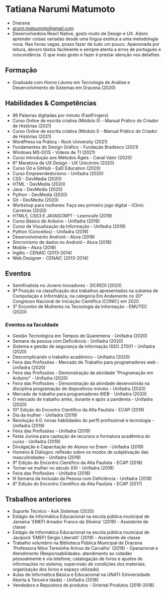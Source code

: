 # Tatiana Narumi Matumoto 

- Dracena 
- arumi.matsumoto@gmail.com
- Desenvolvedora React Native, gosto muito de Design e UX. Adoro aprender coisas variadas desde uma língua exótica a uma metodologia nova. Nas horas vagas, posso fazer de tudo um pouco. Apaixonada por leitura, devoro textos facilmente e sempre atenta a erros de português e concordância. O que mais gosto e fazer é prestar atenção nos detalhes.


## Formação

- Graduada com <em>Honra Láurea</em> em Tecnologia de Análise e Desenvolvimento de Sistemas em Dracena (2020)


## Habilidades & Competências

- 86 Palavras digitadas por minuto (FastFingers)
- Curso Online de escrita criativa (Módulo II) - Manual Prático do Criador de Histórias (2021) 
- Curso Online de escrita criativa (Módulo I) - Manual Prático do Criador de Histórias (2021) 
- WordPress na Prática - Rock University (2021) 
- Fundamentos do Design Gráfico - Fundação Bradesco (2021)
- Windows MS-DOS - Videos de TI (2021)
- Curso Introdução aos Métodos Ágeis - Canal Valor (2020)
- 6° Maratona de UX Design - UX Unicórnio (2020)
- Curso Git e GitHub - EaD Education (2020)
- Curso Empreendedorismo - Unifadra (2020)
- CSS - DevMedia (2020)
- HTML - DevMedia (2020)
- Java - DevMedia (2020)
- Python - DevMedia (2020)
- Git - DevMedia (2020)
- Workshop para mulheres: Faça seu primeiro jogo digital - iClinic Carreiras (2020)
- HTML5, CSS3 E JAVASCRIPT - Learncafe (2019)
- Curso Básico de Arduino - Unifadra (2019)
- Curso de Visualização da Informação - Unifadra (2019)
- Python (Conceitos) - Unifadra (2019)
- Desenvolvimento Android – Alura (2018) 
- Sincronismo de dados no Android – Alura (2018)
- Mobile – Alura (2018)
- Inglês – CENAIC (2013-2014)
- Web Designer - CENAIC (2013-2014)

## Eventos

- Semifinalista no Jovens Inovadores - SICREDI (2020)
- 8ª Posição na classificação dos trabalhos apresentados na subárea de Computação e Informática, na categoria Em Andamento no 20° Congresso Nacional de Iniciação Científica (CONIC) em 2020
- 3° Encontro de Mulheres na Tecnologia da Informação - EMUTEC (2020)

### Eventos na faculdade

- Gestão Tecnológica em Tempos de Quarentena  - Unifadra (2020)
- Semana da pessoa com Deficiência - Unifadra (2020)
- Sistema e gestão de segurança da informação ISSO 27001 - Unifadra (2020)
- Descomplicando o trabalho acadêmico - Unifadra (2020)
- Feira das Profissões - Mercado de Trabalho para programadores web - Unifadra (2020)
- Feira das Profissões - Demonstração da atividade "Programação em Arduino" - Unifadra (2020)
- Feira das Profissões - Demonstração da atividade desenvolvida na disciplina programação de dispositivos móveis - Unifadra (2020)
- Mercado de trabalho para programadores WEB - Unifadra (2020)
- O mercado de trabalho antes, durante e após a pandemia - Unifadra (2020)
- 10° Edição do Encontro Científico da Alta Paulista - ECAP (2019)
- Dia da mulher - Unifadra (2019)
- Revolução 4.0: novas habilidades do perfil profissional e tecnologia - Unifadra (2019)
- Feira das Profissões - Unifadra (2019)
- Festa Junina para captação de recursos a formatura acadêmica do curso - Unifadra (2019)
- Divulgação e Capacitação de Alunos no Enem - Unifadra (2019)
- Homens & Diálogos: reflexão sobre os modos de subjetivação das masculinidades - Unifadra (2019)
- 9° Edição do Encontro Científico da Alta Paulista - ECAP (2018)
- Tornar-se mulher no século XXI - Unifadra (2018)
- Feira das Profissões - Unifadra (2018)
- III Semana da Inclusão da Pessoa com Deficiência - Unifadra (2018)
- 8° Edição do Encontro Científico da Alta Paulista - ECAP (2017) 

## Trabalhos anteriores

- Suporte Técnico - AsA Sistemas (2020) 
- Estágio de Informática Educacional na escola pública municipal de Jamaica  'EMEFI Amador Franco da Silveira' (2019) - Assistente de classe
- Estágio de Informática Educacional na escola pública municipal de Jaciporã 'EMEFI Sérgio Liberatti' (2019) - Assistente de classe
- Trabalho voluntário na Biblioteca Pública Municipal de Dracena 'Professora Nilce Teresinha Arinos de Carvalho' (2019) - Operacional e Atendimento 
(Responsabilidades: atendimento ao cidadão pessoalmente e via telefone; catalogação de livros e ajustes de informações no sistema; supervisão de condições dos materiais; organização dos livros e espaço utilizado)
- Aulas de Informática Básica e Educacional na UNATI (Universidade Aberta à Terceira Idade) - Unifadra (2018)
- Vendedora e Repositora de produtos - Oriental Produtos (2016-2018)
